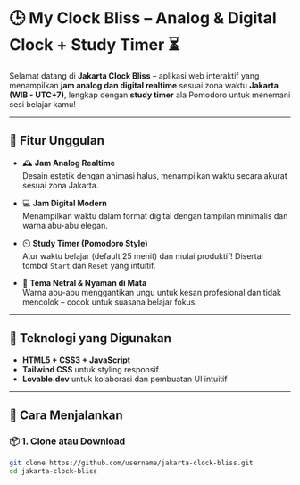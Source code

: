 # 🕒 My Clock Bliss – Analog & Digital Clock + Study Timer ⏳

Selamat datang di **Jakarta Clock Bliss** – aplikasi web interaktif yang menampilkan **jam analog dan digital realtime** sesuai zona waktu **Jakarta (WIB - UTC+7)**, lengkap dengan **study timer** ala Pomodoro untuk menemani sesi belajar kamu!

---

## 🌟 Fitur Unggulan

- 🕰️ **Jam Analog Realtime**  
  Desain estetik dengan animasi halus, menampilkan waktu secara akurat sesuai zona Jakarta.

- 💻 **Jam Digital Modern**  
  Menampilkan waktu dalam format digital dengan tampilan minimalis dan warna abu-abu elegan.

- ⏲️ **Study Timer (Pomodoro Style)**  
  Atur waktu belajar (default 25 menit) dan mulai produktif! Disertai tombol `Start` dan `Reset` yang intuitif.

- 🎨 **Tema Netral & Nyaman di Mata**  
  Warna abu-abu menggantikan ungu untuk kesan profesional dan tidak mencolok – cocok untuk suasana belajar fokus.

---

## 🔧 Teknologi yang Digunakan

- **HTML5 + CSS3 + JavaScript**
- **Tailwind CSS** untuk styling responsif
- **Lovable.dev** untuk kolaborasi dan pembuatan UI intuitif

---

## 🚀 Cara Menjalankan

### 📦 1. Clone atau Download
```bash
git clone https://github.com/username/jakarta-clock-bliss.git
cd jakarta-clock-bliss
